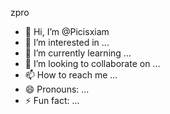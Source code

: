 zpro
- 👋 Hi, I’m @Picisxiam
- 👀 I’m interested in ...
- 🌱 I’m currently learning ...
- 💞️ I’m looking to collaborate on ...
- 📫 How to reach me ...
- 😄 Pronouns: ...
- ⚡ Fun fact: ...

<!---
Picisxiam/Picisxiam is a ✨ special ✨ repository because its `README.md` (this file) appears on your GitHub profile.
You can click the Preview link to take a look at your changes.
--->
